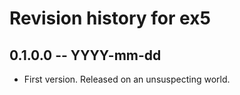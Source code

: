 # Revision history for ex5

## 0.1.0.0 -- YYYY-mm-dd

* First version. Released on an unsuspecting world.
